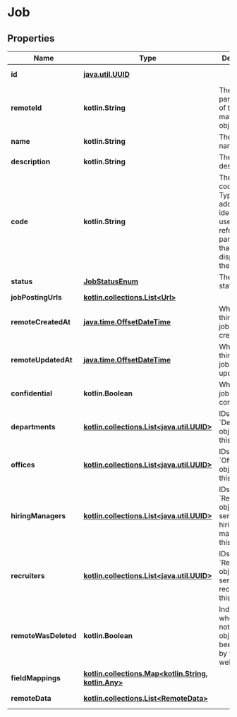 
# Job

## Properties
Name | Type | Description | Notes
------------ | ------------- | ------------- | -------------
**id** | [**java.util.UUID**](java.util.UUID.md) |  |  [optional] [readonly]
**remoteId** | **kotlin.String** | The third-party API ID of the matching object. |  [optional]
**name** | **kotlin.String** | The job&#39;s name. |  [optional]
**description** | **kotlin.String** | The job&#39;s description. |  [optional]
**code** | **kotlin.String** | The job&#39;s code. Typically an additional identifier used to reference the particular job that is displayed on the ATS. |  [optional]
**status** | [**JobStatusEnum**](JobStatusEnum.md) | The job&#39;s status. |  [optional]
**jobPostingUrls** | [**kotlin.collections.List&lt;Url&gt;**](Url.md) |  |  [optional]
**remoteCreatedAt** | [**java.time.OffsetDateTime**](java.time.OffsetDateTime.md) | When the third party&#39;s job was created. |  [optional]
**remoteUpdatedAt** | [**java.time.OffsetDateTime**](java.time.OffsetDateTime.md) | When the third party&#39;s job was updated. |  [optional]
**confidential** | **kotlin.Boolean** | Whether the job is confidential. |  [optional]
**departments** | [**kotlin.collections.List&lt;java.util.UUID&gt;**](java.util.UUID.md) | IDs of &#x60;Department&#x60; objects for this &#x60;Job&#x60;. |  [optional]
**offices** | [**kotlin.collections.List&lt;java.util.UUID&gt;**](java.util.UUID.md) | IDs of &#x60;Office&#x60; objects for this &#x60;Job&#x60;. |  [optional]
**hiringManagers** | [**kotlin.collections.List&lt;java.util.UUID&gt;**](java.util.UUID.md) | IDs of &#x60;RemoteUser&#x60; objects that serve as hiring managers for this &#x60;Job&#x60;. |  [optional]
**recruiters** | [**kotlin.collections.List&lt;java.util.UUID&gt;**](java.util.UUID.md) | IDs of &#x60;RemoteUser&#x60; objects that serve as recruiters for this &#x60;Job&#x60;. |  [optional]
**remoteWasDeleted** | **kotlin.Boolean** | Indicates whether or not this object has been deleted by third party webhooks. |  [optional] [readonly]
**fieldMappings** | [**kotlin.collections.Map&lt;kotlin.String, kotlin.Any&gt;**](kotlin.Any.md) |  |  [optional] [readonly]
**remoteData** | [**kotlin.collections.List&lt;RemoteData&gt;**](RemoteData.md) |  |  [optional] [readonly]



